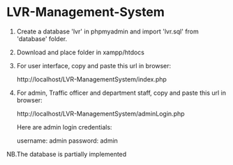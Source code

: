 ﻿# LVR-Management-System
1. Create a database 'lvr' in phpmyadmin and import 'lvr.sql' from 'database' folder.

2. Download and place folder in xampp/htdocs 

3. For user interface, copy and paste this url in browser:
	
	http://localhost/LVR-ManagementSystem/index.php

4. For admin, Traffic officer and department staff, copy and paste this url in browser:
	
	http://localhost/LVR-ManagementSystem/adminLogin.php

	Here are admin login credentials:

	 username: admin
	 password: admin

NB.The database is partially implemented